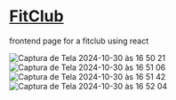# [FitClub](https://duarte-dot-fitclub.vercel.app/)

frontend page for a fitclub using react

![Captura de Tela 2024-10-30 às 16 50 21](https://github.com/user-attachments/assets/9d5723cb-c614-4fec-b6f3-8b87cc77ff90)
![Captura de Tela 2024-10-30 às 16 51 06](https://github.com/user-attachments/assets/b358b23d-bf76-49b3-9ee6-2e4d48e809cd)
![Captura de Tela 2024-10-30 às 16 51 42](https://github.com/user-attachments/assets/ee1f3059-91f7-443e-86b6-96ae22e4b73a)
![Captura de Tela 2024-10-30 às 16 52 04](https://github.com/user-attachments/assets/e760c76a-6837-463f-8805-f8d145ed2d5d)
